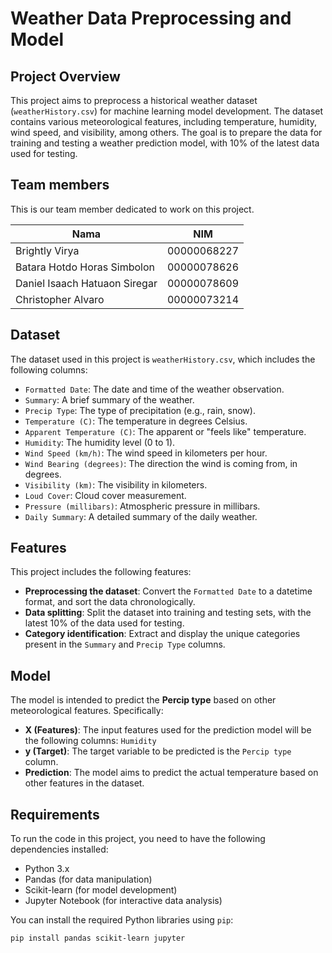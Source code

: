 # Weather Data Preprocessing and Model

## Project Overview

This project aims to preprocess a historical weather dataset (`weatherHistory.csv`) for machine learning model development. The dataset contains various meteorological features, including temperature, humidity, wind speed, and visibility, among others. The goal is to prepare the data for training and testing a weather prediction model, with 10% of the latest data used for testing.

## Team members

This is our team member dedicated to work on this project.

| Nama               | NIM          |
| ------------------ | ------------ |
| Brightly Virya     | 00000068227  |
| Batara Hotdo Horas Simbolon | 00000078626 |
| Daniel Isaach Hatuaon Siregar            | 00000078609 |
| Christopher Alvaro | 00000073214 |

## Dataset

The dataset used in this project is `weatherHistory.csv`, which includes the following columns:

- `Formatted Date`: The date and time of the weather observation.
- `Summary`: A brief summary of the weather.
- `Precip Type`: The type of precipitation (e.g., rain, snow).
- `Temperature (C)`: The temperature in degrees Celsius.
- `Apparent Temperature (C)`: The apparent or "feels like" temperature.
- `Humidity`: The humidity level (0 to 1).
- `Wind Speed (km/h)`: The wind speed in kilometers per hour.
- `Wind Bearing (degrees)`: The direction the wind is coming from, in degrees.
- `Visibility (km)`: The visibility in kilometers.
- `Loud Cover`: Cloud cover measurement.
- `Pressure (millibars)`: Atmospheric pressure in millibars.
- `Daily Summary`: A detailed summary of the daily weather.

## Features

This project includes the following features:

- **Preprocessing the dataset**: Convert the `Formatted Date` to a datetime format, and sort the data chronologically.
- **Data splitting**: Split the dataset into training and testing sets, with the latest 10% of the data used for testing.
- **Category identification**: Extract and display the unique categories present in the `Summary` and `Precip Type` columns.

## Model

The model is intended to predict the **Percip type** based on other meteorological features. Specifically:

- **X (Features)**: The input features used for the prediction model will be the following columns: `Humidity`
- **y (Target)**: The target variable to be predicted is the `Percip type` column.
- **Prediction**: The model aims to predict the actual temperature based on other features in the dataset.

## Requirements

To run the code in this project, you need to have the following dependencies installed:

- Python 3.x
- Pandas (for data manipulation)
- Scikit-learn (for model development)
- Jupyter Notebook (for interactive data analysis)

You can install the required Python libraries using `pip`:

```bash
pip install pandas scikit-learn jupyter
```
